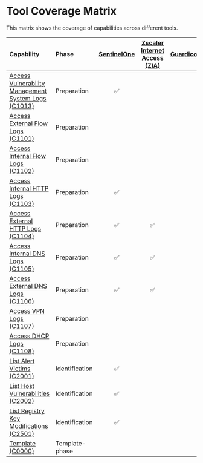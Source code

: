 # Tool Coverage Matrix

This matrix shows the coverage of capabilities across different tools.

| Capability | Phase | [SentinelOne](../tool/T0001.md) | [Zscaler Internet Access (ZIA)](../tool/T0002.md) | [Guardicore](../tool/T0003.md) | [Rapid7 InsightVM](../tool/T0004.md) | [Wiz.io](../tool/T0005.md) | [Statseeker](../tool/T0006.md) | [Cisco Firewall (ASA/NGFW)](../tool/T0007.md) | [Palo Alto Firewall](../tool/T0008.md) |
| :--- | :--- | :---: | :---: | :---: | :---: | :---: | :---: | :---: | :---: |
| [Access Vulnerability Management System Logs (C1013)](../capability/C1013.md) | Preparation | :white_check_mark: |  |  | :white_check_mark: |  |  |  |  |
| [Access External Flow Logs (C1101)](../capability/C1101.md) | Preparation |  |  |  |  |  | :white_check_mark: | :white_check_mark: | :white_check_mark: |
| [Access Internal Flow Logs (C1102)](../capability/C1102.md) | Preparation |  |  |  |  |  | :white_check_mark: | :white_check_mark: | :white_check_mark: |
| [Access Internal HTTP Logs (C1103)](../capability/C1103.md) | Preparation | :white_check_mark: |  |  |  |  |  | :white_check_mark: | :white_check_mark: |
| [Access External HTTP Logs (C1104)](../capability/C1104.md) | Preparation | :white_check_mark: | :white_check_mark: |  |  |  |  | :white_check_mark: | :white_check_mark: |
| [Access Internal DNS Logs (C1105)](../capability/C1105.md) | Preparation | :white_check_mark: | :white_check_mark: |  |  |  |  | :white_check_mark: | :white_check_mark: |
| [Access External DNS Logs (C1106)](../capability/C1106.md) | Preparation | :white_check_mark: | :white_check_mark: |  |  |  |  | :white_check_mark: | :white_check_mark: |
| [Access VPN Logs (C1107)](../capability/C1107.md) | Preparation |  |  |  |  |  |  |  |  |
| [Access DHCP Logs (C1108)](../capability/C1108.md) | Preparation |  |  |  |  |  |  |  |  |
| [List Alert Victims (C2001)](../capability/C2001.md) | Identification | :white_check_mark: |  |  |  |  |  |  |  |
| [List Host Vulnerabilities (C2002)](../capability/C2002.md) | Identification | :white_check_mark: |  |  | :white_check_mark: |  |  |  |  |
| [List Registry Key Modifications (C2501)](../capability/C2501.md) | Identification | :white_check_mark: |  |  |  |  |  |  |  |
| [Template (C0000)](../capability/C0000.md) | Template-phase |  |  |  |  |  |  |  |  |